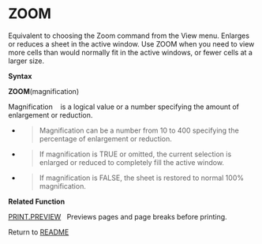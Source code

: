 # ZOOM

Equivalent to choosing the Zoom command from the View menu. Enlarges or
reduces a sheet in the active window. Use ZOOM when you need to view
more cells than would normally fit in the active windows, or fewer cells
at a larger size.

**Syntax**

**ZOOM**(magnification)

Magnification&nbsp;&nbsp;&nbsp;&nbsp;is a logical value or a number
specifying the amount of enlargement or reduction.

  - > Magnification can be a number from 10 to 400 specifying the
    > percentage of enlargement or reduction.

  - > If magnification is TRUE or omitted, the current selection is
    > enlarged or reduced to completely fill the active window.

  - > If magnification is FALSE, the sheet is restored to normal 100%
    > magnification.


**Related Function**

[PRINT.PREVIEW](PRINT.PREVIEW.md)&nbsp;&nbsp;&nbsp;Previews pages and page breaks before
printing.



Return to [README](README.md#Z)

